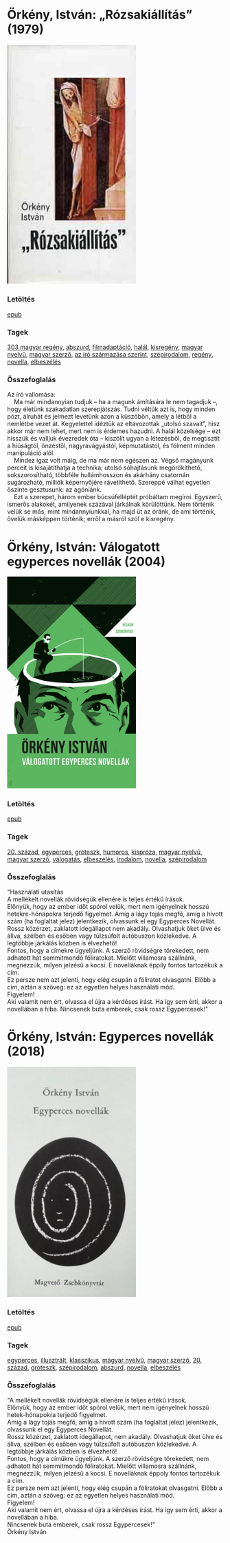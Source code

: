 # <a name="id_515">Örkény, István: „Rózsakiállítás” (1979)</a>
<img src="https://github.com/BercziSandor/calibre_lib/raw/main/libs/main/Orkeny%2C%20Istvan/%2C%2CRozsakiallitas_%20%28515%29/cover.jpg" alt="cover" width="300"/>

### Letöltés
[epub](https://github.com/BercziSandor/calibre_lib/raw/main/libs/main/Orkeny%2C%20Istvan/%2C%2CRozsakiallitas_%20%28515%29/%2C%2CRozsakiallitas_%20-%20Orkeny%2C%20Istvan.epub)

### Tagek
[303 magyar regény](https://github.com/berczisandor/calibre_lib/libs/main/_tags/303%20magyar%20reg%c3%a9ny.md), [abszurd](https://github.com/berczisandor/calibre_lib/libs/main/_tags/abszurd.md), [filmadaptáció](https://github.com/berczisandor/calibre_lib/libs/main/_tags/filmadapt%c3%a1ci%c3%b3.md), [halál](https://github.com/berczisandor/calibre_lib/libs/main/_tags/hal%c3%a1l.md), [kisregény](https://github.com/berczisandor/calibre_lib/libs/main/_tags/kisreg%c3%a9ny.md), [magyar nyelvű](https://github.com/berczisandor/calibre_lib/libs/main/_tags/magyar%20nyelv%c5%b1.md), [magyar szerző](https://github.com/berczisandor/calibre_lib/libs/main/_tags/magyar%20szerz%c5%91.md), [az író származása szerint](https://github.com/berczisandor/calibre_lib/libs/main/_tags/az%20%c3%adr%c3%b3%20sz%c3%a1rmaz%c3%a1sa%20szerint.md), [szépirodalom](https://github.com/berczisandor/calibre_lib/libs/main/_tags/sz%c3%a9pirodalom.md), [regény](https://github.com/berczisandor/calibre_lib/libs/main/_tags/reg%c3%a9ny.md), [novella](https://github.com/berczisandor/calibre_lib/libs/main/_tags/novella.md), [elbeszélés](https://github.com/berczisandor/calibre_lib/libs/main/_tags/elbesz%c3%a9l%c3%a9s.md)

### Összefoglalás
<div>
<p>Az ​író vallomása:<br>    Ma már mindannyian tudjuk – ha a magunk ámítására le nem tagadjuk –, hogy életünk szakadatlan szerepjátszás. Tudni véltük azt is, hogy minden pózt, álruhát és jelmezt levetünk azon a küszöbön, amely a létből a nemlétbe vezet át. Kegyelettel idéztük az eltávozottak „utolsó szavait”, hisz akkor már nem lehet, mert nem is érdemes hazudni. A halál közelsége – ezt hisszük és valljuk évezredek óta – kiszólít ugyan a létezésből, de megtisztít a hiúságtól, önzéstől, nagyravágyástól, képmutatástól, és fölment minden manipuláció alól.<br>    Mindez igaz volt máig, de ma már nem egészen az. Végső magányunk perceit is kisajátíthatja a technika; utolsó sóhajtásunk megörökíthető, sokszorosítható, többféle hullámhosszon és akárhány csatornán sugározható, milliók képernyőjére rávetíthető. Szereppé válhat egyetlen őszinte gesztusunk: az agóniánk. <br>    Ezt a szerepet, három ember búcsúfelléptét próbáltam megírni. Egyszerű, ismerős alakokét, amilyenek százával járkálnak körülöttünk. Nem történik velük se más, mint mindannyiunkkal, ha majd üt az óránk, de ami történik, ővelük másképpen történik; erről a másról szól e kisregény.</p></div>


# <a name="id_516">Örkény, István: Válogatott egyperces novellák (2004)</a>
<img src="https://github.com/BercziSandor/calibre_lib/raw/main/libs/main/Orkeny%2C%20Istvan/Valogatott%20egyperces%20novellak%20%28516%29/cover.jpg" alt="cover" width="300"/>

### Letöltés
[epub](https://github.com/BercziSandor/calibre_lib/raw/main/libs/main/Orkeny%2C%20Istvan/Valogatott%20egyperces%20novellak%20%28516%29/Valogatott%20egyperces%20novellak%20-%20Orkeny%2C%20Istvan.epub)

### Tagek
[20. század](https://github.com/berczisandor/calibre_lib/libs/main/_tags/20.%20sz%c3%a1zad.md), [egyperces](https://github.com/berczisandor/calibre_lib/libs/main/_tags/egyperces.md), [groteszk](https://github.com/berczisandor/calibre_lib/libs/main/_tags/groteszk.md), [humoros](https://github.com/berczisandor/calibre_lib/libs/main/_tags/humoros.md), [kispróza](https://github.com/berczisandor/calibre_lib/libs/main/_tags/kispr%c3%b3za.md), [magyar nyelvű](https://github.com/berczisandor/calibre_lib/libs/main/_tags/magyar%20nyelv%c5%b1.md), [magyar szerző](https://github.com/berczisandor/calibre_lib/libs/main/_tags/magyar%20szerz%c5%91.md), [válogatás](https://github.com/berczisandor/calibre_lib/libs/main/_tags/v%c3%a1logat%c3%a1s.md), [elbeszélés](https://github.com/berczisandor/calibre_lib/libs/main/_tags/elbesz%c3%a9l%c3%a9s.md), [irodalom](https://github.com/berczisandor/calibre_lib/libs/main/_tags/irodalom.md), [novella](https://github.com/berczisandor/calibre_lib/libs/main/_tags/novella.md), [szépirodalom](https://github.com/berczisandor/calibre_lib/libs/main/_tags/sz%c3%a9pirodalom.md)

### Összefoglalás
<div>
<p>"Használati ​utasítás<br>A mellékelt novellák rövidségük ellenére is teljes értékű írások.<br>Előnyük, hogy az ember időt spórol velük, mert nem igényelnek hosszú hetekre-hónapokra terjedő figyelmet. Amíg a lágy tojás megfő, amíg a hívott szám (ha foglaltat jelez) jelentkezik, olvassunk el egy Egyperces Novellát.<br>Rossz közérzet, zaklatott idegállapot nem akadály. Olvashatjuk őket ülve és állva, szélben és esőben vagy túlzsúfolt autóbuszon közlekedve. A legtöbbje járkálás közben is élvezhető!<br>Fontos, hogy a címekre ügyeljünk. A szerző rövidségre törekedett, nem adhatott hát semmitmondó föliratokat. Mielőtt villamosra szállnánk, megnézzük, milyen jelzésű a kocsi. E novelláknak éppily fontos tartozékuk a cím.<br>Ez persze nem azt jelenti, hogy elég csupán a föliratot olvasgatni. Előbb a cím, aztán a szöveg: ez az egyetlen helyes használati mód.<br>Figyelem!<br>Aki valamit nem ért, olvassa el újra a kérdéses írást. Ha így sem érti, akkor a novellában a hiba. Nincsenek buta emberek, csak rossz Egypercesek!"</p></div>


# <a name="id_514">Örkény, István: Egyperces novellák (2018)</a>
<img src="https://github.com/BercziSandor/calibre_lib/raw/main/libs/main/Orkeny%2C%20Istvan/Egyperces%20novellak%20%28514%29/cover.jpg" alt="cover" width="300"/>

### Letöltés
[epub](https://github.com/BercziSandor/calibre_lib/raw/main/libs/main/Orkeny%2C%20Istvan/Egyperces%20novellak%20%28514%29/Egyperces%20novellak%20-%20Orkeny%2C%20Istvan.epub)

### Tagek
[egyperces](https://github.com/berczisandor/calibre_lib/libs/main/_tags/egyperces.md), [illusztrált](https://github.com/berczisandor/calibre_lib/libs/main/_tags/illusztr%c3%a1lt.md), [klasszikus](https://github.com/berczisandor/calibre_lib/libs/main/_tags/klasszikus.md), [magyar nyelvű](https://github.com/berczisandor/calibre_lib/libs/main/_tags/magyar%20nyelv%c5%b1.md), [magyar szerző](https://github.com/berczisandor/calibre_lib/libs/main/_tags/magyar%20szerz%c5%91.md), [20. század](https://github.com/berczisandor/calibre_lib/libs/main/_tags/20.%20sz%c3%a1zad.md), [groteszk](https://github.com/berczisandor/calibre_lib/libs/main/_tags/groteszk.md), [szépirodalom](https://github.com/berczisandor/calibre_lib/libs/main/_tags/sz%c3%a9pirodalom.md), [abszurd](https://github.com/berczisandor/calibre_lib/libs/main/_tags/abszurd.md), [novella](https://github.com/berczisandor/calibre_lib/libs/main/_tags/novella.md), [elbeszélés](https://github.com/berczisandor/calibre_lib/libs/main/_tags/elbesz%c3%a9l%c3%a9s.md)

### Összefoglalás
<div>
<p>"A ​mellékelt novellák rövidségük ellenére is teljes értékű írások. <br>Előnyük, hogy az ember időt spórol velük, mert nem igényelnek hosszú hetek-hónapokra terjedő figyelmet.<br>Amíg a lágy tojás megfő, amíg a hívott szám (ha foglaltat jelez) jelentkezik, olvassunk el egy Egyperces Novellát. <br>Rossz közérzet, zaklatott idegállapot, nem akadály. Olvashatjuk őket ülve és állva, szélben és esőben vagy túlzsúfolt autóbuszon közlekedve. A legtöbbje járkálás közben is élvezhető!<br>Fontos, hogy a címükre ügyeljünk. A szerző rövidségre törekedett, nem adhatott hát semmitmondó föliratokat. Mielőtt villamosra szállnánk, megnézzük, milyen jelzésű a kocsi. E novelláknak éppoly fontos tartozékuk a cím. <br>Ez persze nem azt jelenti, hogy elég csupán a föliratokat olvasgatni. Előbb a cím, aztán a szöveg: ez az egyetlen helyes használati mód. <br>Figyelem!<br>Aki valamit nem ért, olvassa el újra a kérdéses írást. Ha így sem érti, akkor a novellában a hiba. <br>Nincsenek buta emberek, csak rossz Egypercesek!" <br>Örkény István</p></div>


